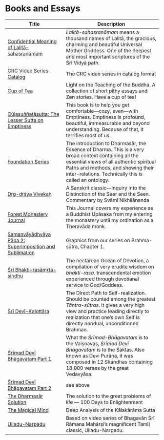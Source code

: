# Books and Essays

| Title | Description |
| --- | --- |
| [Confidential Meaning of Lalitā-sahasranāmam](https://drive.google.com/file/d/19exLk8-T5YZWEGbG4Zi6NDqYa4we2YmB/view?usp=share_link) | *Lalitā-sahasranāmam* means a thousand names of Lalitā, the gracious, charming and beautiful Universal Mother Goddess. One of the deepest and most important scriptures of the Śrī Vidyā path. |
| [CRC Video Series Catalog](https://drive.google.com/file/d/1EZFqp9G893-LMYSm-ucUt3CylMTbfLV2/view?usp=share_link) | The CRC video series in catalog format |
| [Cup of Tea](https://drive.google.com/file/d/1RmDW6Yv3tyI1fTFhW3w2qquiMjc1rAbY/view?usp=share_link) | Light on the Teaching of the Buddha. A collection of short pithy essays and Zen stories. Have a cup of tea! |
| [Cūḷasuññatāsutta: The Lesser Sutta on Emptiness](https://drive.google.com/file/d/1ag5Ixrh-mzne9PUhrvUwjcQ9VLDYp7jD/view?usp=share_link) | This book is to help you get comfortable—cozy, even—with Emptiness. Emptiness is profound, beautiful, immeasurable and beyond understanding. Because of that, it terrifies most of us. |
| [Foundation Series](https://drive.google.com/file/d/16ZXNYGrf5JfKNWqeQNvOGFJbpx8UAC1X/view?usp=share_link) | The introduction to Dharmasār, the Essence of Dharma. This is a very broad context containing all the essential views of all authentic spiritual Paths and methods, and showing their inter-relations. Technically this is called an ontology. |
| [Dṛg-dṛśya Vivekaḥ](https://drive.google.com/file/d/1rXqCIyysP866EJ1WMzcE8YDs2kkWfyYQ/view?usp=share_link) | A Sanskrit classic—Inquiry into the Distinction of the Seer and the Seen. Commentary by Svāmī Nikhilānanda |
| [Forest Monastery Journal](https://drive.google.com/file/d/1G5n8Xt8CLmqyuqFTH7Kf0p7q2Amy4_Q0/view?usp=share_link) | This Journal covers my experience as a Buddhist Upāsaka from my entering the monastery until my ordination as a Theravāda monk. |
| [Samanvāyādhyāya Pāda 2: Superimposition and Sublimation](https://drive.google.com/file/d/1Ied97vORRGZAlZjRUneHX4toUwWb7KQa/view?usp=share_link) | Graphics from our series on Brahma-sūtra, Chapter 1. |
| [Śrī Bhakti-rasāmṛta-sindhu](https://drive.google.com/file/d/1n8xDexWymmN98srcAU0Vy9kaTeEG0yVB/view?usp=share_link) | The nectarean Ocean of Devotion, a compilation of very erudite wisdom on *bhakti-rasa,* transcendental emotion experienced through devotianal service to God/Goddess. |
| [Śrī Devī-Kalottāra](https://drive.google.com/file/d/1xC0Xzqbz1xZ2jVvckTH0zhmaeBnldEl3/view?usp=share_link) | The Direct Path to Self-realization. Should be counted among the greatest *Tāntra-sūtras*. It gives a very high view and practice leading directly to realization that one’s own Self is directly nondual, unconditioned Brahman. |
| [Śrīmad Devī Bhāgavatam Part 1](https://drive.google.com/file/d/1vLvS7HkvXgyn_aEiDzCEoKTEWj6vXeSt/view?usp=share_link) | What the *Śrīmad-Bhāgavatam* is to the Vaiṣṇavas, *Śrīmad Devī Bhāgavatam* is to the Śāktas. Also known as Devi Purāṇa, it was composed in 12 Skandhas containing 18,000 verses by the great Vedavyāsa. |
| [Śrīmad Devī Bhāgavatam Part 2](https://drive.google.com/file/d/1Bk5X62J4hVKFcSGDOIYJvSp_-XjDvXzi/view?usp=share_link) | see above |
| [The Dharmasār Solution](https://drive.google.com/file/d/1A8Nxuz-1CvMETc8eI3QIe4baZJY8zC5g/view?usp=share_link) | The solution to the great problems of life — 100 Days to Enlightenment |
| [The Magical Mind](https://drive.google.com/file/d/1Q2Tooph1plWsREbknLyEkU4MWm4xInz1/view?usp=share_link) | Deep Analysis of the Kālakārāma Sutta |
| [Ulladu-Narpadu](https://drive.google.com/file/d/1-mbt2Tc3NhkHiV-p6RqDjVIZZ-fqyQFY/view?usp=share_link) | Based on video series of Bhagavān Śrī Rāmana Mahārṣi’s magnificent Tamīḷ classic, Ulladu-Narpadu. |
